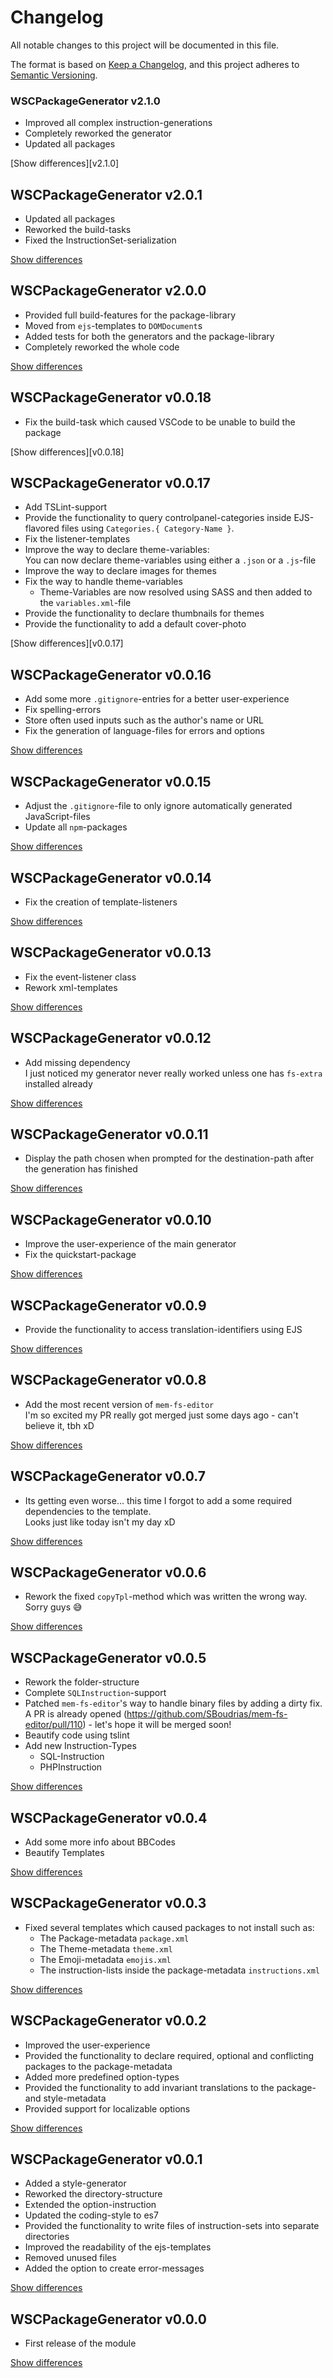 # Changelog
All notable changes to this project will be documented in this file.

The format is based on [Keep a Changelog](https://keepachangelog.com/en/1.0.0/),
and this project adheres to [Semantic Versioning](https://semver.org/spec/v2.0.0.html).

### WSCPackageGenerator v2.1.0
  - Improved all complex instruction-generations
  - Completely reworked the generator
  - Updated all packages

[Show differences][v2.1.0]

## WSCPackageGenerator v2.0.1
  - Updated all packages
  - Reworked the build-tasks
  - Fixed the InstructionSet-serialization

[Show differences][v2.0.1]

## WSCPackageGenerator v2.0.0
  - Provided full build-features for the package-library
  - Moved from `ejs`-templates to `DOMDocument`s
  - Added tests for both the generators and the package-library
  - Completely reworked the whole code

[Show differences][v2.0.0]

## WSCPackageGenerator v0.0.18
  - Fix the build-task which caused VSCode to be unable to build the package

[Show differences][v0.0.18]

## WSCPackageGenerator v0.0.17
  - Add TSLint-support
  - Provide the functionality to query controlpanel-categories inside EJS-flavored files using `Categories.{ Category-Name }`.
  - Fix the listener-templates
  - Improve the way to declare theme-variables:  
    You can now declare theme-variables using either a `.json` or a `.js`-file
  - Improve the way to declare images for themes
  - Fix the way to handle theme-variables
    - Theme-Variables are now resolved using SASS and then added to the `variables.xml`-file
  - Provide the functionality to declare thumbnails for themes
  - Provide the functionality to add a default cover-photo

[Show differences][v0.0.17]

## WSCPackageGenerator v0.0.16
  - Add some more `.gitignore`-entries for a better user-experience
  - Fix spelling-errors
  - Store often used inputs such as the author's name or URL
  - Fix the generation of language-files for errors and options

[Show differences][v0.0.16]

## WSCPackageGenerator v0.0.15
  - Adjust the `.gitignore`-file to only ignore automatically generated JavaScript-files
  - Update all `npm`-packages

[Show differences][v0.0.15]

## WSCPackageGenerator v0.0.14
  - Fix the creation of template-listeners

[Show differences][v0.0.14]

## WSCPackageGenerator v0.0.13
  - Fix the event-listener class
  - Rework xml-templates

[Show differences][v0.0.13]

## WSCPackageGenerator v0.0.12
  - Add missing dependency  
    I just noticed my generator never really worked unless one has `fs-extra` installed already

[Show differences][v0.0.12]

## WSCPackageGenerator v0.0.11
  - Display the path chosen when prompted for the destination-path after the generation has finished

[Show differences][v0.0.11]

## WSCPackageGenerator v0.0.10
  - Improve the user-experience of the main generator
  - Fix the quickstart-package

[Show differences][v0.0.10]

## WSCPackageGenerator v0.0.9
  - Provide the functionality to access translation-identifiers using EJS

[Show differences][v0.0.9]

## WSCPackageGenerator v0.0.8
  - Add the most recent version of `mem-fs-editor`  
    I'm so excited my PR really got merged just some days ago - can't believe it, tbh xD

[Show differences][v0.0.8]

## WSCPackageGenerator v0.0.7
  - Its getting even worse... this time I forgot to add a some required dependencies to the template.  
    Looks just like today isn't my day xD

[Show differences][v0.0.7]

## WSCPackageGenerator v0.0.6
  - Rework the fixed `copyTpl`-method which was written the wrong way.  
    Sorry guys 😅

[Show differences][v0.0.6]

## WSCPackageGenerator v0.0.5
  - Rework the folder-structure
  - Complete `SQLInstruction`-support
  - Patched `mem-fs-editor`'s way to handle binary files by adding a dirty fix.  
    A PR is already opened (https://github.com/SBoudrias/mem-fs-editor/pull/110) - let's hope it will be merged soon!
  - Beautify code using tslint
  - Add new Instruction-Types
    - SQL-Instruction
    - PHPInstruction

[Show differences][v0.0.5]

## WSCPackageGenerator v0.0.4
  - Add some more info about BBCodes
  - Beautify Templates

[Show differences][v0.0.4]

## WSCPackageGenerator v0.0.3
  - Fixed several templates which caused packages to not install such as:
    - The Package-metadata `package.xml`
    - The Theme-metadata `theme.xml`
    - The Emoji-metadata `emojis.xml`
    - The instruction-lists inside the package-metadata `instructions.xml`

[Show differences][v0.0.3]

## WSCPackageGenerator v0.0.2
  - Improved the user-experience
  - Provided the functionality to declare required, optional and conflicting packages to the package-metadata
  - Added more predefined option-types
  - Provided the functionality to add invariant translations to the package- and style-metadata
  - Provided support for localizable options

[Show differences][v0.0.2]

## WSCPackageGenerator v0.0.1
  - Added a style-generator
  - Reworked the directory-structure
  - Extended the option-instruction
  - Updated the coding-style to es7
  - Provided the functionality to write files of instruction-sets into separate directories
  - Improved the readability of the ejs-templates
  - Removed unused files
  - Added the option to create error-messages

[Show differences][v0.0.1]

## WSCPackageGenerator v0.0.0
  - First release of the module

[Show differences][v0.0.0]

<!-- References -->
[v0.0.0]: https://github.com/manuth/WSCPackageGenerator/compare/1be77af...v0.0.0
[v0.0.1]: https://github.com/manuth/WSCPackageGenerator/compare/v0.0.0...v0.0.1
[v0.0.2]: https://github.com/manuth/WSCPackageGenerator/compare/v0.0.1...v0.0.2
[v0.0.3]: https://github.com/manuth/WSCPackageGenerator/compare/v0.0.2...v0.0.3
[v0.0.4]: https://github.com/manuth/WSCPackageGenerator/compare/v0.0.3...v0.0.4
[v0.0.5]: https://github.com/manuth/WSCPackageGenerator/compare/v0.0.4...v0.0.5
[v0.0.6]: https://github.com/manuth/WSCPackageGenerator/compare/v0.0.5...v0.0.6
[v0.0.7]: https://github.com/manuth/WSCPackageGenerator/compare/v0.0.6...v0.0.7
[v0.0.8]: https://github.com/manuth/WSCPackageGenerator/compare/v0.0.7...v0.0.8
[v0.0.9]: https://github.com/manuth/WSCPackageGenerator/compare/v0.0.8...v0.0.9
[v0.0.10]: https://github.com/manuth/WSCPackageGenerator/compare/v0.0.9...v0.0.10
[v0.0.11]: https://github.com/manuth/WSCPackageGenerator/compare/v0.0.10...v0.0.11
[v0.0.12]: https://github.com/manuth/WSCPackageGenerator/compare/v0.0.11...v0.0.12
[v0.0.13]: https://github.com/manuth/WSCPackageGenerator/compare/v0.0.12...v0.0.13
[v0.0.14]: https://github.com/manuth/WSCPackageGenerator/compare/v0.0.13...v0.0.14
[v0.0.15]: https://github.com/manuth/WSCPackageGenerator/compare/v0.0.14...v0.0.15
[v0.0.16]: https://github.com/manuth/WSCPackageGenerator/compare/v0.0.15...v0.0.16
[v2.0.0]: https://github.com/manuth/WSCPackageGenerator/compare/v0.0.16...v2.0
[v2.0.1]: https://github.com/manuth/WSCPackageGenerator/compare/v2.0...v2.0.1
[v2.0.2]: https://github.com/manuth/WSCPackageGenerator/compare/v2.0.1...v2.0.2
